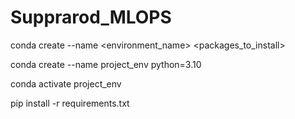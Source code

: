 # Supprarod_MLOPS

conda create --name <environment_name> <packages_to_install>

conda create --name project_env python=3.10

conda activate project_env

pip install -r requirements.txt

